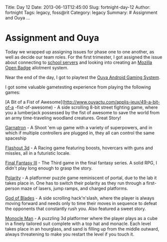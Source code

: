 Title: Day 12
Date: 2013-06-13T12:45:00
Slug: fortnight-day-12
Author: fortnight
Tags: legacy, foss@rit
Category: legacy
Summary: # Assignment and Ouya ... 

# Assignment and Ouya

Today we wrapped up assigning issues for phase one to one another, as well as
decide our team roles. For the first trimester, I got assigned the issue about
connecting to [school
servers](http://wiki.laptop.org/go/User:Holt/XS_Community_Edition/0.3) and
looking into creating an [Mozilla Open Badge](https://wiki.mozilla.org/Badges)
allotment system.

Near the end of the day, I got to playtest the [Ouya Android Gaming
System](http://www.ouya.tv/).

I got some valuable gametesting experience from playing the following games:

[A Bit of a Fist of Awesome](http://www.ouyactu.com/applis-jeux/49-a-bit-of-a
-fist-of-awesome) - A side scrolling 8-bit street fighting game, where you a
lumberjack possessed by the fist of awesome to save the world from an army
time-traveling woodland creatures. Great Story!

[Garnatron](http://www.ouyactu.com/applis-jeux/124-garnatron) - A Shoot 'em up
game with a variety of superpowers, and in which if multiple controllers are
plugged in, they all can control the same spaceship

[Flashout 3d](http://www.ouyactu.com/applis-jeux/119-flashout-3d) - A Racing
game featuring boosts, hovercars with guns and missles, all in a futuristic
locale.

[Final Fantasy III](http://www.ouyactu.com/applis-jeux/3-final-fantasy-iii) -
The Third game in the final fantasy series. A solid RPG, I didn't play long
enough to grasp the story.

[Polarity](http://www.ouyactu.com/applis-jeux/112-polarity) - A platformer
puzzle game reminiscent of portal, due to the lab it takes place in. One has
to switch their polarity as they run through a first-person maze of lasers,
jump ramps, and charged platforms.

[God of Blades](http://www.ouyactu.com/applis-jeux/19-god-of-blades) - A side
scrolling hack'n'slash, where the player is always moving forward and needs
only to time their moves in sequence to defeat the opponents that constantly
rush you. Also featured a sweet story.

[Monocle Man](http://ouyaforum.com/showthread.php?2115-Monocle-Man) - A
puzzling 3d platformer where the player plays as a cube in a finely tailored
suit complete with a top hat and monacle. Each level takes place in an
hourglass, and sand is filling up from the middle outward, always threatening
to make you restart the level if you touch it.

